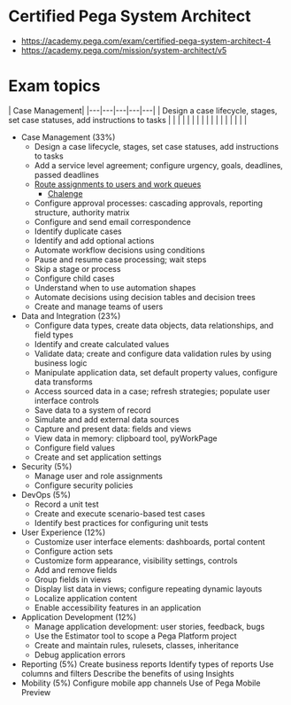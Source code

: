 # Certified Pega System Architect
* https://academy.pega.com/exam/certified-pega-system-architect-4
* https://academy.pega.com/mission/system-architect/v5

# Exam topics

| Case Management|
|---|---|---|---|---|
| Design a case lifecycle, stages, set case statuses, add instructions to tasks  |   |   |   |   |
|   |   |   |   |   |
|   |   |   |   |   |

* Case Management (33%)
  * Design a case lifecycle, stages, set case statuses, add instructions to tasks
  * Add a service level agreement; configure urgency, goals, deadlines, passed deadlines
  * [Route assignments to users and work queues](https://academy.pega.com/module/routing-assignments-users/v5/in/36626/37366)
    * [Chalenge](https://academy.pega.com/challenge/routing-work-users/v5/in/37366)
  * Configure approval processes: cascading approvals, reporting structure, authority matrix
  * Configure and send email correspondence
  * Identify duplicate cases
  * Identify and add optional actions
  * Automate workflow decisions using conditions
  * Pause and resume case processing; wait steps
  * Skip a stage or process
  * Configure child cases
  * Understand when to use automation shapes
  * Automate decisions using decision tables and decision trees
  * Create and manage teams of users
* Data and Integration (23%)
  * Configure data types, create data objects, data relationships, and field types
  * Identify and create calculated values
  * Validate data; create and configure data validation rules by using business logic
  * Manipulate application data, set default property values, configure data transforms
  * Access sourced data in a case; refresh strategies; populate user interface controls
  * Save data to a system of record
  * Simulate and add external data sources
  * Capture and present data: fields and views
  * View data in memory: clipboard tool, pyWorkPage
  * Configure field values
  * Create and set application settings
* Security (5%)
  * Manage user and role assignments
  * Configure security policies
* DevOps (5%)
  * Record a unit test
  * Create and execute scenario-based test cases
  * Identify best practices for configuring unit tests
* User Experience (12%)
  * Customize user interface elements: dashboards, portal content
  * Configure action sets
  * Customize form appearance, visibility settings, controls
  * Add and remove fields
  * Group fields in views
  * Display list data in views; configure repeating dynamic layouts
  * Localize application content
  * Enable accessibility features in an application
* Application Development (12%)
  * Manage application development: user stories, feedback, bugs
  * Use the Estimator tool to scope a Pega Platform project
  * Create and maintain rules, rulesets, classes, inheritance
  * Debug application errors
* Reporting (5%)
Create business reports
Identify types of reports
Use columns and filters
Describe the benefits of using Insights
* Mobility (5%)
Configure mobile app channels
Use of Pega Mobile Preview

